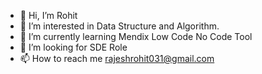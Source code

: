 - 👋 Hi, I’m Rohit
- 💞️ I’m interested in Data Structure and Algorithm.
- 🌱 I’m currently learning Mendix Low Code No Code Tool
- 👀 I’m looking for SDE Role
- 📫 How to reach me rajeshrohit031@gmail.com

<!---
Rohit311098/Rohit311098 is a ✨ special ✨ repository because its `README.md` (this file) appears on your GitHub profile.
You can click the Preview link to take a look at your changes.
--->
